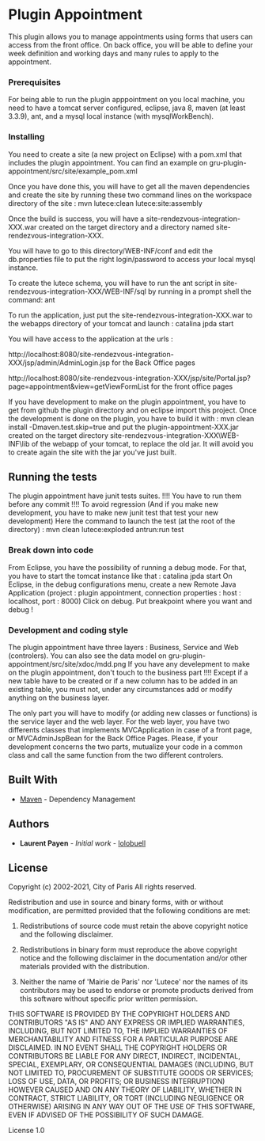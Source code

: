 # Plugin Appointment

This plugin allows you to manage appointments using forms that users can access from the front office.
On back office, you will be able to define your week definition and working days and many rules to apply to the appointment.

### Prerequisites

For being able to run the plugin apppointment on you local machine, you need to have a tomcat server configured, eclipse, java 8, maven (at least 3.3.9), ant, and a mysql local instance (with mysqlWorkBench).

### Installing

You need to create a site (a new project on Eclipse) with a pom.xml that includes the plugin appointment.
You can find an example on gru-plugin-appointment/src/site/example_pom.xml

Once you have done this, you will have to get all the maven dependencies and create the site by running these two command lines on the workspace directory of the site :
mvn lutece:clean lutece:site:assembly

Once the build is success, you will have a site-rendezvous-integration-XXX.war created on the target directory and a directory named site-rendezvous-integration-XXX.

You will have to go to this directory/WEB-INF/conf and edit the db.properties file to put the right login/password to access your local mysql instance.

To create the lutece schema, you will have to run the ant script in site-rendezvous-integration-XXX/WEB-INF/sql by running in a prompt shell the command: ant

To run the application, just put the site-rendezvous-integration-XXX.war to the webapps directory of your tomcat and launch : catalina jpda start

You will have access to the application at the urls :

http://localhost:8080/site-rendezvous-integration-XXX/jsp/admin/AdminLogin.jsp for the Back Office pages

http://localhost:8080/site-rendezvous-integration-XXX/jsp/site/Portal.jsp?page=appointment&view=getViewFormList for the front office pages

If you have development to make on the plugin appointment, you have to get from github the plugin directory and on eclipse import this project.
Once the development is done on the plugin, you have to build it with :
mvn clean install -Dmaven.test.skip=true
and put the plugin-appointment-XXX.jar created on the target directory site-rendezvous-integration-XXX\WEB-INF\lib of the webapp of your tomcat, to replace the old jar. It will avoid you to create again the site with the jar you've just built.

## Running the tests

The plugin appointment have junit tests suites.
!!!! You have to run them before any commit !!!! To avoid regression
(And if you make new development, you have to make new junit test that test your new development)
Here the command to launch the test (at the root of the directory) :
mvn clean lutece:exploded antrun:run test

### Break down into code

From Eclipse, you have the possibility of running a debug mode.
For that, you have to start the tomcat instance like that : catalina jpda start
On Eclipse, in the debug configurations menu, create a new Remote Java Application (project : plugin appointment, connection properties : host : localhost, port : 8000)
Click on debug.
Put breakpoint where you want and debug !

### Development and coding style 

The plugin appointment have three layers :
Business, Service and Web (controlers).
You can also see the data model on gru-plugin-appointment/src/site/xdoc/mdd.png
If you have any develepment to make on the plugin appointment, don't touch to the business part !!!!
Except if a new table have to be created or if a new column has to be added in an existing table, you must not, under any circumstances add or modify anything on the business layer.

The only part you will have to modify (or adding new classes or functions) is the service layer and the web layer.
For the web layer, you have two differents classes that implements MVCApplication in case of a front page, or MVCAdminJspBean for the Back Office Pages.
Please, if your development concerns the two parts, mutualize your code in a common class and call the same function from the two different controlers.

## Built With

* [Maven](https://maven.apache.org/) - Dependency Management

## Authors

* **Laurent Payen** - *Initial work* - [lolobuell](https://github.com/lolobuell)

## License

Copyright (c) 2002-2021, City of Paris
All rights reserved.

Redistribution and use in source and binary forms, with or without
modification, are permitted provided that the following conditions
are met:

   1. Redistributions of source code must retain the above copyright notice
      and the following disclaimer.
 
   2. Redistributions in binary form must reproduce the above copyright notice
      and the following disclaimer in the documentation and/or other materials
      provided with the distribution.
 
   3. Neither the name of 'Mairie de Paris' nor 'Lutece' nor the names of its
      contributors may be used to endorse or promote products derived from
      this software without specific prior written permission.
 
  THIS SOFTWARE IS PROVIDED BY THE COPYRIGHT HOLDERS AND CONTRIBUTORS "AS IS"
  AND ANY EXPRESS OR IMPLIED WARRANTIES, INCLUDING, BUT NOT LIMITED TO, THE
  IMPLIED WARRANTIES OF MERCHANTABILITY AND FITNESS FOR A PARTICULAR PURPOSE
  ARE DISCLAIMED. IN NO EVENT SHALL THE COPYRIGHT HOLDERS OR CONTRIBUTORS BE
  LIABLE FOR ANY DIRECT, INDIRECT, INCIDENTAL, SPECIAL, EXEMPLARY, OR
  CONSEQUENTIAL DAMAGES (INCLUDING, BUT NOT LIMITED TO, PROCUREMENT OF
  SUBSTITUTE GOODS OR SERVICES; LOSS OF USE, DATA, OR PROFITS; OR BUSINESS
  INTERRUPTION) HOWEVER CAUSED AND ON ANY THEORY OF LIABILITY, WHETHER IN
  CONTRACT, STRICT LIABILITY, OR TORT (INCLUDING NEGLIGENCE OR OTHERWISE)
  ARISING IN ANY WAY OUT OF THE USE OF THIS SOFTWARE, EVEN IF ADVISED OF THE
  POSSIBILITY OF SUCH DAMAGE.
 
  License 1.0


